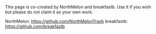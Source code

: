 This page is co-created by NorthMelon and breakfastb. Use it if you wish but please do not claim it as your own work. 

NorthMelon: https://github.com/NorthMelonTrash
breakfastb: https://github.com/breakfastb
